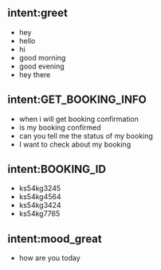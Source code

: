 ## intent:greet
- hey
- hello
- hi
- good morning
- good evening
- hey there

## intent:GET_BOOKING_INFO
- when i will get booking confirmation
- is my booking confirmed
- can you tell me the status of my booking
- I want to check about my booking

## intent:BOOKING_ID
- ks54kg3245
- ks54kg4564
- ks54kg3424
- ks54kg7765

## intent:mood_great
- how are you today
